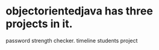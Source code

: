 # objectorientedjava has three projects in it.
password strength checker.
timeline
students project
